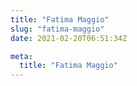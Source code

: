 ```yaml
---
title: "Fatima Maggio"
slug: "fatima-maggio"
date: 2021-02-20T06:51:34Z

meta:
  title: "Fatima Maggio"
---
```


